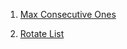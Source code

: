 1) [Max Consecutive Ones](https://leetcode.com/problems/max-consecutive-ones/)

2) [Rotate List](https://leetcode.com/problems/rotate-list/)

